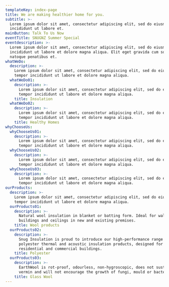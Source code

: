 ```yaml
---
templateKey: index-page
title: We are making healthier home for you.
subtitle: >-
  Lorem ipsum dolor sit amet, consectetur adipiscing elit, sed do eiusmod tempor
  incididunt ut labore et.
mainButton: Talk To Us Now
eventTitle: SNUGNZ Summer Special
eventdescription: >-
  Lorem ipsum dolor sit amet, consectetur adipiscing elit, sed do eiusmod tempor
  incididunt ut labore et dolore magna aliqua. Elit eget gravida cum sociis
  natoque penatibus et.
whatWeDo:
  description: >-
    Lorem ipsum dolor sit amet, consectetur adipiscing elit, sed do eiusmod
    tempor incididunt ut labore et dolore magna aliqua.
  whatWeDo01:
    description: >-
      Lorem ipsum dolor sit amet, consectetur adipiscing elit, sed do eiusmod
      tempor incididunt ut labore et dolore magna aliqua.
    title: Insulation
  whatWeDo02:
    description: >-
      Lorem ipsum dolor sit amet, consectetur adipiscing elit, sed do eiusmod
      tempor incididunt ut labore et dolore magna aliqua.
    title: Healthy Homes
whyChooseUs:
  whyChooseUs01:
    description: >-
      Lorem ipsum dolor sit amet, consectetur adipiscing elit, sed do eiusmod
      tempor incididunt ut labore et dolore magna aliqua.
  whyChooseUs02:
    description: >-
      Lorem ipsum dolor sit amet, consectetur adipiscing elit, sed do eiusmod
      tempor incididunt ut labore et dolore magna aliqua.
  whyChooseUs03:
    description: >-
      Lorem ipsum dolor sit amet, consectetur adipiscing elit, sed do eiusmod
      tempor incididunt ut labore et dolore magna aliqua.
ourProducts:
  description: >-
    Lorem ipsum dolor sit amet, consectetur adipiscing elit, sed do eiusmod
    tempor incididunt ut labore et dolore magna aliqua.
  ourProducts01:
    description: >-
      Natural wool insulation in blanket or batting form. Ideal for walls of new
      buildings and ceilings in new and existing premises.
    title: Wool products
  ourProducts02:
    description: >-
      Snug Insulation is proud to introduce our high-performance range of 100%
      polyester thermal and acoustic insulation products, designed for the
      residential and commercial buildings.
    title: Polyester
  ourProducts03:
    description: >-
      EarthWool is rot-proof, odourless, non-hygroscopic, does not sustain
      vermin and will not encourage the growth of fungi, mould or bacteria.
    title: Glass Wool
---
```


